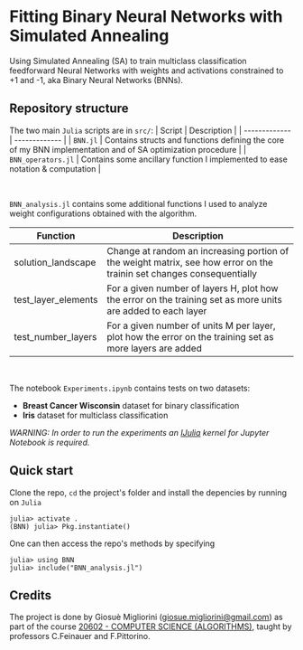 # Fitting Binary Neural Networks with Simulated Annealing
Using Simulated Annealing (SA) to train multiclass classification feedforward Neural Networks with weights and activations constrained to +1 and -1, aka Binary Neural Networks (BNNs).

## Repository structure

The two main `Julia` scripts are in `src/`:
| Script  | Description |
| ------------- | ------------- |
| `BNN.jl`  | Contains structs and functions defining the core of my BNN implementation and of SA optimization procedure  |
| `BNN_operators.jl`  | Contains some ancillary function I implemented to ease notation & computation |

<br />

`BNN_analysis.jl` contains some additional functions I used to analyze weight configurations obtained with the algorithm.
<br />

| Function  | Description |
| ------------- | ------------- |
| solution_landscape  | Change at random an increasing portion of the weight matrix, see how error on the trainin set changes consequentially  |
| test_layer_elements  | For a given number of layers H, plot how the error on the training set as more units are added to each layer |
| test_number_layers  | For a given number of units M per layer, plot how the error on the training set as more layers are added  |
<br />

The notebook `Experiments.ipynb` contains tests on two datasets:
- **Breast Cancer Wisconsin** dataset for binary classification
- **Iris** dataset for multiclass classification

*WARNING: In order to run the experiments an [IJulia](https://github.com/JuliaLang/IJulia.jl) kernel for Jupyter Notebook is required.*

## Quick start

Clone the repo, `cd` the project's folder and install the depencies by running on `Julia`
```
julia> activate .
(BNN) julia> Pkg.instantiate()
```
One can then access the repo's methods by specifying

```
julia> using BNN
julia> include("BNN_analysis.jl") 

```


## Credits
The project is done by Giosuè Migliorini ([giosue.migliorini@gmail.com](mailto:giosue.migliorini@gmail.com)) as part of the course [20602 - COMPUTER SCIENCE (ALGORITHMS)](https://didattica.unibocconi.eu/ts/tsn_anteprima.php?cod_ins=20602&anno=2021&IdPag=6164), taught by professors C.Feinauer and F.Pittorino.
